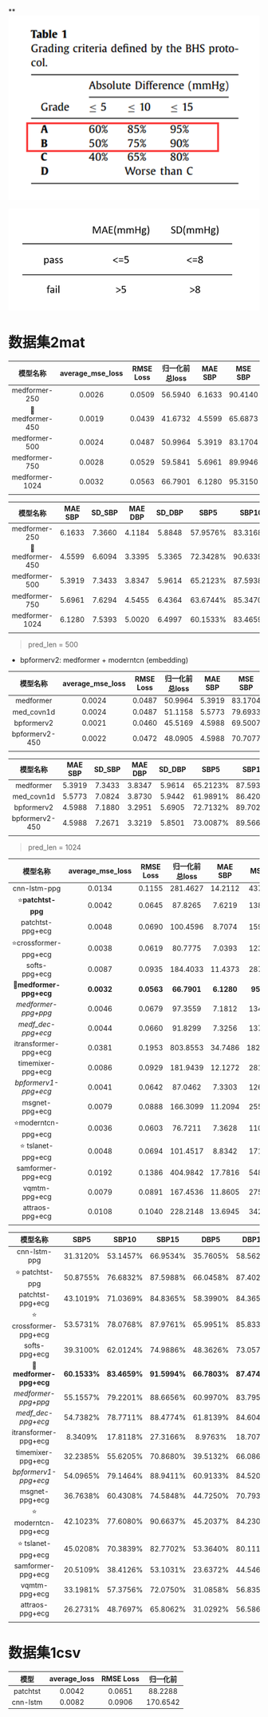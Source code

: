 **![BHS.png](image/BHS.png)

![AAMI.png](image/AAMI.png)

# 数据集2mat

|         模型名称         | average_mse_loss | RMSE Loss | 归一化前总loss | MAE SBP | MSE SBP | SD_SBP | MAE DBP | MSE DBP | SD_DBP | 
|:--------------------:|:----------------:|:---------:|:---------:|:-------:|:-------:|:------:|:-------:|:-------:|:------:|
|    medformer-250     |      0.0026      |  0.0509   |  56.5940  | 6.1633  | 90.4140 | 7.3660 | 4.1184  | 45.6402 | 5.8848 |
| :star2:medformer-450 |      0.0019      |  0.0439   |  41.6732  | 4.5599  | 65.6873 | 6.6094 | 3.3395  | 37.1549 | 5.3365 |
|    medformer-500     |      0.0024      |  0.0487   |  50.9964  | 5.3919  | 83.1704 | 7.3433 | 3.8347  | 43.9991 | 5.9614 |
|    medformer-750     |      0.0028      |  0.0529   |  59.5841  | 5.6961  | 89.9946 | 7.6294 | 4.5455  | 56.6079 | 6.4364 |
|    medformer-1024    |      0.0032      |  0.0563   |  66.7901  | 6.1280  | 95.3150 | 7.5393 | 5.0020  | 64.8453 | 6.4997 |
|                      |                  |           |           |         |         |        |         |         |        |

|         模型名称         | MAE SBP | SD_SBP | MAE DBP | SD_DBP |   SBP5   |  SBP10   |  SBP15   |   DBP5   |  DBP10   |  DBP15   |
|:--------------------:|:-------:|:------:|:-------:|:------:|:--------:|:--------:|:--------:|:--------:|:--------:|:--------:|
|    medformer-250     | 6.1633  | 7.3660 | 4.1184  | 5.8848 | 57.9576% | 83.3168% | 92.9048% | 73.0711% | 91.2009% | 95.8557% |
| :star2:medformer-450 | 4.5599  | 6.6094 | 3.3395  | 5.3365 | 72.3428% | 90.6339% | 95.2322% | 80.9273% | 93.5162% | 96.6554% |
|    medformer-500     | 5.3919  | 7.3433 | 3.8347  | 5.9614 | 65.2123% | 87.5938% | 94.1185% | 75.9935% | 91.6040% | 95.8419% |
|    medformer-750     | 5.6961  | 7.6294 | 4.5455  | 6.4364 | 63.6744% | 85.3470% | 92.5608% | 70.4665% | 88.8688% | 94.4794% |
|    medformer-1024    | 6.1280  | 7.5393 | 5.0020  | 6.4997 | 60.1533% | 83.4659% | 91.5994% | 66.7803% | 87.4745% | 93.8422% |
|                      |         |        |         |        |          |          |          |          |          |          |

> pred_len = 500

- bpformerv2: medformer + moderntcn (embedding)

|      模型名称      | average_mse_loss | RMSE Loss | 归一化前总loss | MAE SBP | MSE SBP | SD_SBP | MAE DBP | MSE DBP | SD_DBP | 
|:--------------:|:----------------:|:---------:|:---------:|:-------:|:-------:|:------:|:-------:|:-------:|:------:|
|   medformer    |      0.0024      |  0.0487   |  50.9964  | 5.3919  | 83.1704 | 7.3433 | 3.8347  | 43.9991 | 5.9614 |
|   med_covn1d   |      0.0024      |  0.0487   |  51.1158  | 5.5773  | 79.6933 | 7.0824 | 3.8730  | 44.2924 | 5.9442 |
|   bpformerv2   |      0.0021      |  0.0460   |  45.5169  | 4.5988  | 69.5007 | 7.1880 | 3.2951  | 36.7769 | 5.6905 |
| bpformerv2-450 |      0.0022      |  0.0472   |  48.0905  | 4.5988  | 70.7077 | 7.2671 | 3.3219  | 38.5745 | 5.8501 |
|                |                  |           |           |         |         |        |         |         |        |

|      模型名称      | MAE SBP | SD_SBP | MAE DBP | SD_DBP |   SBP5   |  SBP10   |  SBP15   |   DBP5   |  DBP10   |  DBP15   |
|:--------------:|:-------:|:------:|:-------:|:------:|:--------:|:--------:|:--------:|:--------:|:--------:|:--------:|
|   medformer    | 5.3919  | 7.3433 | 3.8347  | 5.9614 | 65.2123% | 87.5938% | 94.1185% | 75.9935% | 91.6040% | 95.8419% |
|   med_covn1d   | 5.5773  | 7.0824 | 3.8730  | 5.9442 | 61.9891% | 86.4202% | 94.1229% | 75.4264% | 91.4894% | 95.9496% |
|   bpformerv2   | 4.5988  | 7.1880 | 3.2951  | 5.6905 | 72.7132% | 89.7024% | 94.6711% | 80.9264% | 93.2245% | 96.5440% |
| bpformerv2-450 | 4.5988  | 7.2671 | 3.3219  | 5.8501 | 73.0087% | 89.5662% | 94.4124% | 81.1942% | 92.9275% | 96.1866% |
|                |         |        |         |        |          |          |

> pred_len = 1024

|             模型名称             | average_mse_loss | RMSE Loss  |  归一化前总loss  |  MAE SBP   |   MSE SBP   |   SD_SBP   |  MAE DBP   |   MSE DBP   |   SD_DBP   | 
|:----------------------------:|:----------------:|:----------:|:-----------:|:----------:|:-----------:|:----------:|:----------:|:-----------:|:----------:|
|         cnn-lstm-ppg         |      0.0134      |   0.1155   |  281.4627   |  14.2112   |  437.2165   |  15.4965   |  11.9072   |  303.5553   |  12.4827   | 
|    :star:**patchtst-ppg**    |      0.0042      |   0.0645   |   87.8265   |   7.6219   |  138.1481   |   8.8635   |   5.1728   |   77.4795   |   7.3165   |
|       patchtst-ppg+ecg       |      0.0048      |   0.0690   |  100.4596   |   8.7074   |  159.9748   |   9.1281   |   5.7956   |   81.5585   |   7.2161   | 
|  :star:crossformer-ppg+ecg   |      0.0038      |   0.0619   |   80.7775   |   7.0393   |  123.0274   |   8.6584   |   5.0378   |   67.1356   |   6.9595   | 
|        softs-ppg+ecg         |      0.0087      |   0.0935   |  184.4033   |  11.4373   |  287.6602   |  12.4303   |   8.0717   |  153.8381   |   9.6523   |
| :star2:**medformer-ppg+ecg** |    **0.0032**    | **0.0563** | **66.7901** | **6.1280** | **95.3150** | **7.5393** | **5.0020** | **64.8453** | **6.4997** |
|     *medformer-ppg+ppg*      |      0.0046      |   0.0679   |   97.3559   |   7.1812   |  134.3557   |   9.0748   |   5.9154   |   94.7465   |   7.9205   | 
|      *medf_dec-ppg+ecg*      |      0.0044      |   0.0660   |   91.8299   |   7.3256   |  137.3974   |   9.0064   |   5.7106   |   84.6292   |   7.4437   | 
|     itransformer-ppg+ecg     |      0.0381      |   0.1953   |  803.8553   |  34.7486   |  1820.0414  |  23.6844   |  23.1626   |  724.5032   |  13.9485   |
|      timemixer-ppg+ecg       |      0.0086      |   0.0929   |  181.9439   |  12.1272   |  281.1597   |  11.8479   |   9.0559   |  160.2216   |   9.3849   | 
|     *bpformerv1-ppg+ecg*     |      0.0041      |   0.0642   |   87.0462   |   7.3303   |  126.6045   |   8.6217   |   5.9230   |   82.6581   |   7.2454   | 
|        msgnet-ppg+ecg        |      0.0079      |   0.0888   |  166.3099   |  11.2094   |  255.4992   |  11.3036   |   8.2832   |  144.4841   |   8.8842   |
|   :star:moderntcn-ppg+ecg    |      0.0036      |   0.0603   |   76.7211   |   7.3628   |  110.6512   |   7.7655   |   6.2649   |   69.8185   |   6.1324   |
|   :star:  tslanet-ppg+ecg    |      0.0048      |   0.0694   |  101.4517   |   8.8342   |  171.7770   |   9.8799   |   6.5382   |   93.3845   |   7.6086   |
|      samformer-ppg+ecg       |      0.0192      |   0.1386   |  404.9842   |  17.7816   |  548.6365   |  15.4997   |  14.6515   |  379.9878   |  13.2210   |
|        vqmtm-ppg+ecg         |      0.0079      |   0.0891   |  167.4536   |  11.8605   |  275.8050   |  11.7537   |  11.7537   |  219.9587   |   9.9601   |
|       attraos-ppg+ecg        |      0.0108      |   0.1040   |  228.2148   |  13.6945   |  342.5528   |  12.5513   |  10.7313   |  214.2452   |  10.1329   |
|                              |                  |            |             |            |             |            |            |             |            |

|             模型名称             |     SBP5     |    SBP10     |    SBP15     |     DBP5     |    DBP10     |    DBP15     |
|:----------------------------:|:------------:|:------------:|:------------:|:------------:|:------------:|:------------:|
|         cnn-lstm-ppg         |   31.3120%   |   53.1457%   |   66.9534%   |   35.7605%   |   58.5621%   |   71.9409%   |
|     :star: patchtst-ppg      |   50.8755%   |   76.6832%   |   87.5988%   |   66.0458%   |   87.4029%   |   93.6918%   |
|       patchtst-ppg+ecg       |   43.1019%   |   71.0369%   |   84.8365%   |   58.3990%   |   84.3652%   |   92.5187%   |
|  :star: crossformer-ppg+ecg  |   53.5731%   |   78.0768%   |   87.9761%   |   65.9951%   |   85.8339%   |   92.0496%   |
|        softs-ppg+ecg         |   39.3100%   |   62.0124%   |   74.9886%   |   48.3626%   |   73.0579%   |   84.8845%   |
| :star2:**medformer-ppg+ecg** | **60.1533%** | **83.4659%** | **91.5994%** | **66.7803%** | **87.4745%** | **93.8422%** |
|     *medformer-ppg+ppg*      |   55.1557%   |   79.2201%   |   88.6656%   |   60.9970%   |   83.7954%   |   91.8172%   |
|      *medf_dec-ppg+ecg*      |   54.7382%   |   78.7711%   |   88.4774%   |   61.8139%   |   84.6041%   |   92.2181%   |
|     itransformer-ppg+ecg     |   8.3409%    |   17.8118%   |   27.3166%   |   8.9763%    |   18.7078%   |   29.4122%   |
|      timemixer-ppg+ecg       |   32.2385%   |   55.6205%   |   70.8680%   |   39.5132%   |   66.0864%   |   81.2493%   |
|     *bpformerv1-ppg+ecg*     |   54.0965%   |   79.1464%   |   88.9411%   |   60.9133%   |   84.5202%   |   92.4475%   |
|        msgnet-ppg+ecg        |   36.7638%   |   60.4308%   |   74.5848%   |   44.7250%   |   70.7934%   |   83.9277%   |
|   :star: moderntcn-ppg+ecg   |   42.1023%   |   77.6080%   |   90.6637%   |   45.2037%   |   84.2305%   |   94.8561%   |
|   :star:  tslanet-ppg+ecg    |   45.0208%   |   70.3839%   |   82.7702%   |   53.3640%   |   80.1113%   |   90.3460%   |
|      samformer-ppg+ecg       |   20.5109%   |   38.4126%   |   53.1031%   |   23.6372%   |   44.5468%   |   60.9951%   |
|        vqmtm-ppg+ecg         |   33.1981%   |   57.3756%   |   72.0750%   |   31.0858%   |   56.8358%   |   73.9686%   |
|       attraos-ppg+ecg        |   26.2731%   |   48.7697%   |   65.8062%   |   31.0292%   |   56.5868%   |   74.7473%   |
|                              |              |              |              |              |              |              |

# 数据集1csv

|    模型    | average_loss | RMSE Loss |   归一化前   |
|:--------:|:------------:|:---------:|:--------:|
| patchtst |    0.0042    |  0.0651   | 88.2288  |
| cnn-lstm |    0.0082    |  0.0906   | 170.6542 |**
